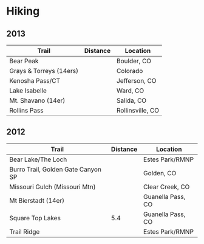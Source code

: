 # Hiking

## 2013

| Trail | Distance | Location |
|-------|----------|----------|
| Bear Peak | | Boulder, CO |
| Grays & Torreys (14ers) | | Colorado |
| Kenosha Pass/CT | | Jefferson, CO |
| Lake Isabelle | | Ward, CO | 
| Mt. Shavano (14er) | | Salida, CO |
| Rollins Pass | | Rollinsville, CO |

## 2012

| Trail | Distance | Location |
|-------|----------|----------|
| Bear Lake/The Loch | | Estes Park/RMNP |
| Burro Trail, Golden Gate Canyon SP | | Golden, CO |
| Missouri Gulch (Missouri Mtn) | | Clear Creek, CO |
| Mt Bierstadt (14er) | | Guanella Pass, CO |
| Square Top Lakes | 5.4 | Guanella Pass, CO |
| Trail Ridge | | Estes Park/RMNP |
